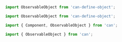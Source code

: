 ```js
import ObservableObject from 'can-define-object';
```

```js
import ObservableObject from 'can-define-object';
```

```js
import { Component, ObservableObject } from 'can';
```

```js
import { ObservableObject } from 'can';
```